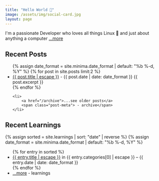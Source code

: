 ```yaml
---
title: "Hello World 👋"
image: /assets/img/social-card.jpg
layout: page
---
```

I'm a passionate Developer who loves all things Linux 🐧 and just about anything a computer [...more](/about.md)

## Recent Posts

<ul class="post-list">
    {% assign date_format = site.minima.date_format | default: "%b %-d, %Y" %}
    {% for post in site.posts limit:2 %}
    <li>
        <a href="{{ post.url | relative_url }}">{{ post.title | escape }}</a>
        <span class="post-meta"> - {{ post.date | date: date_format }}</span>
        {{ post.excerpt }}
    </li>
    {% endfor %}

    <li>
        <a href="/archive">...see older posts</a>
        <span class="post-meta"> - archive</span>
    </li>
</ul>

## Recent Learnings

{% assign sorted = site.learnings | sort: "date" | reverse %}
{% assign date_format = site.minima.date_format | default: "%b %-d, %Y" %}
<ul>
  {% for entry in sorted %}
    <li>
      <a href="{{ entry.url | relative_url }}">{{ entry.title | escape }}</a>
      <span class="post-meta"> in {{ entry.categories[0] | escape }} – {{ entry.date | date: date_format }}</span>
    </li>
  {% endfor %}
      <li>
        <a href="/learnings">...more</a>
        <span class="post-meta"> - learnings</span>
    </li>
</ul>
